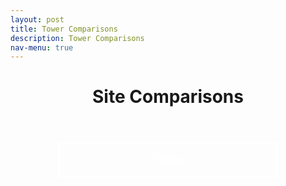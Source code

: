```yaml
---
layout: post
title: Tower Comparisons
description: Tower Comparisons
nav-menu: true
---
```


<script>
window.onload = function() {
  var coll = document.getElementsByClassName("collapsible");
  var i;

  for (i = 0; i < coll.length; i++) {
    coll[i].addEventListener("click", function() {
      this.classList.toggle("active");
      var content = this.nextElementSibling;
      if (content.style.display === "block") {
        content.style.display = "none";
      } else {
        content.style.display = "block";
      }
    });
  }
}
</script>

<script>
function imgError(image) {
    image.onerror = "";
    image.outerHTML = '<img src="../../images/cat_attempt.png" alt="Cat 404" style="width: 200px; display: block; margin: auto;"><div>Sorry, not available! This means we don\'t have data for today yet, or the values are all NA!</div>';
    return true;
}
</script>

<style>
.collapsible {
  background-color: transparent;
  color: white;
  text-align: center;
  padding: 15px;
  border: 2px solid white;
  font-size: 20px;
  justify-content: center;
  align-items: center;
  cursor: pointer;
  transition: background-color 0.5s, color 0.5s, border-color 0.5s;
  width: 70%;
  display: block;
  margin: 0 auto;
  margin-bottom: 10px;
  line-height: normal; /* Add this line */
  margin-bottom: 10px;
}
.content {
  display: none;
  margin: auto;
  width: 70%;
}
.collapsibleContainer {
  text-align: center;
}

.grid-container {
  display: grid;
  grid-template-columns: repeat(auto-fill, minmax(200px, 1fr)); /* adjust minmax values according to your preference */
  gap: 10px;
  justify-content: center;
}

.grid-container > div {
  position: relative;
}

.grid-container img {
  width: 100%;
  height: auto;
  transition: transform 0.25s ease;
}

.grid-container img:hover {
  transform: scale(1.1);
}

.grid-container .vertical-line {
  position: absolute;
  left: 50%;
  top: 0;
  bottom: 0;
  width: 1px;
  background-color: #A9A9A9;
  z-index: 1;
}

.grid-container .vertical-line::after {
  content: "";
  position: absolute;
  left: 50%;
  top: 0;
  bottom: 0;
  width: 1px;
  background-color: #A9A9A9;
  z-index: 1;
}
</style>


<header>
    <h1 style="text-align:center;">Site Comparisons</h1>
</header>

<div class="collapsibleContainer">
<button class="collapsible">Other</button>
<div class="content">

<!-- u_star section -->
<h2>Friction Velocity (u_star)</h2>

<!-- Replace 'fluxtower1' with the actual tower names -->
<!-- Create an anchor link for each image. The href attribute points to the full-sized image, and the img element displays a smaller version. -->

<!-- Today Plots -->
<h3>Today Plots</h3>
<div class="grid-container">
{% for i in (1..4) %}
  <div>
    <h4>Flux Tower {{i}}</h4>
    <a href="fluxtower{{i}}/daily_plots/fluxtower{{i}}_u_star_today.png" target="_blank">
      <img src="fluxtower{{i}}/daily_plots/fluxtower{{i}}_u_star_today.png" alt="Fluxtower{{i}} - u_star today" onerror="imgError(this);">
    </a>
  </div>
{% endfor %}
</div>

<!-- Yesterday Plots -->
<h3>Yesterday Plots</h3>
<div class="grid-container">
{% for i in (1..4) %}
  <div>
    <h4>Flux Tower {{i}}</h4>
    <a href="fluxtower{{i}}/daily_plots/fluxtower{{i}}_u_star_yesterday.png" target="_blank">
      <img src="fluxtower{{i}}/daily_plots/fluxtower{{i}}_u_star_yesterday.png" alt="Fluxtower{{i}} - u_star yesterday" onerror="imgError(this);">
    </a>
  </div>
{% endfor %}
</div>

<!-- Rest of the content (Hs and tau sections) would go here, modified in a similar fashion -->

</div>
</div>
